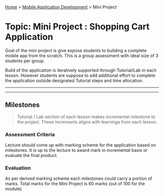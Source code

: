 [Home](../README.md) > [Mobile Application Development](./README.md) > Mini Project

# Topic: Mini Project : Shopping Cart Application

Goal of the mini project is give expose students to building a complete mobile app from the scratch. This is a group assessment with ideal size of 3 students per group. 

Build of the application is iteratively supported through Tutorial/Lab in each lesson. However students are suppose to add additional effort to complete the application outside designated Tutorial steps and time allocation.

---

---

## Milestones

> Tutorial / Lab section of each lesson makes incremental milestone to the project. These increments aligns with learnings from each lesson. 

### Assessment Criteria

Lecture should come up with marking scheme for the application based on milestones. It is up to the lecture to award mark in incremental basis or evaluate the final product.

### Evaluation

As per derived marking scheme each milestones could carry a portion of marks. Total marks for the Mini Project is 60 marks (out of 100 for the module).